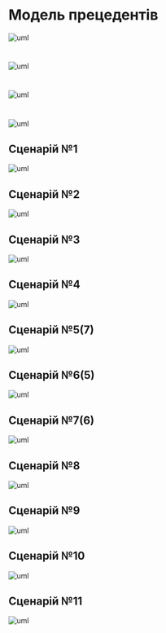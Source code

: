 # Модель прецедентів

![uml](http://www.plantuml.com/plantuml/png/XLJDRjD04BxdAKRXIa19ariL5VN04_I6L3cjJIkviUIV6uV4uOT3rIA1ZCG595x060ojqxYlCFD6p4xMtZYOr8Szp7ppxJVVZFSW22q_Z2xSZdKIUZvqyICbDAUOBhjW1V0yieEm0_nL-IzOqWnl1BF035Dw9yYZmFORm0-OKQp0aduMXMTU4_0DS_o5AHORi4FFTQs9vriCQR8nz8uIN6bvCqmtsKylpgU2boCAx1ChiA6xFnaV7Hxtd_Jtdqx6BwRu6LEkpEdJcaCt44ixryAauCVzDfP1pVATEqlmLjK1Pa3pjHsOiy95nJBu7yj0itoL7jxILQK1y0-7L-p83_4unJiEYaKhlk6DOHwqCUzL-cfZVvh-c5k9fhWYsMkNDwnRl1S56IxfMWYsXJ7e7sN3DihHBbK5bZpIrvIei3OaeIjW_BswYr4fBesh8pDaMKte-RrnDJGLbZs4NjHxDTO8ZTS9L-0o7HCK3cEi71kRgFa4t98JIkEe75CljC4_VtaMWkSqyOySnz50_Mt_2S3-blWRSw3PZb7MzHHJmYPTOi5PMe1YKQi8N7B3FgPCKT3YSLqWjYyLrQr6gkdgUPOWfXTyVRq4fH5iJq-bEnEHNrjxr6ZLP8t7mosFNDiHYmJMQewy8m_R8ggbOydejJKqt2wzvrgrqbmnLo-9jbA0xGsQGvwOTPDQh0dNEp3g770vFwT_0G00)

#

![uml](http://www.plantuml.com/plantuml/png/TP7FIiD04CRlUOeXFNUrkLLAADHNwAqWsxXuKADa4n14i2tgJMyLlFWADLeQ_wI-mZTlvEwcmHpQEMG2tpU_-ORjwrGcQNP-vbtAw5IUA1eE3ey24OXzklPeKvbMaTIA_Duu70witDiRXwCOhtoB1T_p8tBJfoW8AqA91TwmjXf-K1ZVX_ahKV2TJr9JXQ2Mb4f9wRRSUAx9ABr8oCUBcovumbEUEVP3DQbLGYrbgjjr0zxsUA9Z0v9DYAKXBV6ERtv2oJENaYVujNYiyMLCA-GyDwlco1i1HMSNFQZfp-xMJyUiAQEuoGYywZANl9sqmutmdxvUHY8JjNf0wYfLyR5kEeBjZhxvcWVy0m00)

#

![uml](http://www.plantuml.com/plantuml/png/ZP91IiDG48RtESMGhXlrxIebLEeLkXFAD3uKh5MQ10GHgiMrqaNNYXU8qMAWjLvXvaPE9fPaaKhV8Y4p___DpxnqmWZ7KNmvTAunkC0p2xtkSTzu-t3hmD-9GnjWQC5j3_nUjs_QUmF_P4HlzCCJIYYb9J_n0sL0t_BvJcijhoWJqISbKituqGKC8NT30z5QHCNVEVh28BeQWqlFb0f8_Ae-YgDpAJUid5PBXKvT7kyWJmGoxLNSgSxFAe5upXCeabIpgBCUQ3R05rgeyOEd0avsWvfwQ2NdZ3ArBdVDkJrfcNKcfWNV5y0lMl4yf-J0TULcUBfrXD7BsAozEMpwsYaNNwmClDWhEeTWRo8xEWtBhlc_MtLxzGfJh-Z8KtxJNm00)

#

![uml](http://www.plantuml.com/plantuml/png/ZPJ1gjf058RtUOf1rwPDm8KYOh6lu4wGCGv5gcan2HHAGKrfDmLBARfieIyGrD1WDBx2cJUwPyRSkH6ImImYplpp_VyvPqZFy-d23-OpuoDrtjDtZ0pwRqTDypNvR93y2JpcK8-HMcVS7VH7pSwhSNVemb-8uGWH77W8UuZu6X829yZWmh_ohLZcIrp-nhTyHr1_XOmlKHL1oiCQeHuHC5Adb35AfTiNG_vGn_-m83NuYVmpeYw8MF6rnAq5HPv-CvbFNL9d-BHQyfnHbjQqyhp_u2e8c3KLJAHkY5gAu8pnKNKIV4YatwskxwZUgxmZgy95-Vo160an7D1dWowXx0nVmLLW8OFJOpuQ9-MrWqWGaBKgJ47sF-K_HCk6RW6fXzhQ0cIhicTqHGaGtRlP6ZVJqbqaDPX7dQegitNZ_mzxlaL3EVv2gog25qB_XWoEULXynN3cOG6WoQCI_O94rfr2ei7OXY51j-lUM3IwSaTT-Bm5n0pCsqwRi4y-SoVUowwjtRNKQVclL24rCwMfL2adlKhHr4gRJ5rd5anOCVPTCBkiC3GiLVJmZL-r9m00)


## Сценарій №1

![uml](http://www.plantuml.com/plantuml/png/hLNTRX915BxdAIRrrYYqYHU5aYRgXGzWOcACeNQnJH0Ch3U62nPClMbAKXjwerBZ2umhbEqk2wzmvetyvkmoBBkctOjEGpe_Cz_tpNVEcTtlsBMs_Ub3ez2mwhOuicg7LhiWucOwbNghQOjthKQhlLSi5aNd-BErLtfIhHnKNppRhJm-g8gNJz-M7fNodA0V96b6Bide9FrIVOmMgaSUUfwW1VsXG8t8HyybZsu4zajQOjt9nV1RVIMf70h90uWNytnJ8-MelZfz24wD1ROfpKdcmXpJ50gdD543d84mWtiEgHEW3O0Ngb4kj2iWpO0Kg5ESaggVyM9A8T260lz0XjzVMgIjYIUDEMgGY_oSRGdK6Mo2OA4SxJpKI7K2ZovPovr8ulahX1n_2MS5TB1D-270v682tOKwmPGZUEM2j_PMPBbvjfCy4El21k27SCgF7VEZ20YQW1kTtDWx2Mo6X6wEAgB1bvcG1p9G116DlXGO1W944yszONwkAFnKJXpRa7CS27090wbwuBxPZ09thERXgaPvt5shxfgTND9cj2jqlUcw0fsFteKWdtcNv4F_QxhAn6JufXp1RvP9Dm6wRZHcBvQH7u1NNpWQSu2R0rjPbangHq5aFXrTahg8jygPY-fnydgNdFtiepe3Fmy23Jypsm3jSEqmF7cuZXTdIJGecwtDbcs9zl7x8riygDThQEjewWhz3fnh2iZJofDBfXxC9CB5S3oHbZrEvTSrcwT5Oc568MiBLxSs9xcU93-B0Kc-HzQvwEcuCuZcJND1qrD3pUzgGP0ptIYaUxHdEsjFAbdrOnfTJmiAOlKIOZYiIIjI5ff7ytyFJJQJKbd4cREYZe1edcNXG1L4kjtwrRf7_tPkyQzZjpwM2_jOm2Vz7m00)


## Сценарій №2

![uml](http://www.plantuml.com/plantuml/png/dPJFRX814CRlFCMaNWs21m-5aYRgmGSmCJ76KBlO9WY6hXV3eTtLza8qQHgQ-4SqVO4LmTA5NLxXcpVocrrOC34KkwVExinllfdvolQ1MssvRrxLStMdvigUKzrrMZcPFTaVvLgpuSgBPhtPsYeK2dAm_zRPAjwhb7SgZnvibk_iLEJn_UTtyyLrAl0L0IxHHv1MuW9zxU9AFOm4VT4ZZFI8qH0JzTSYNkW90jP56274QCRzX5WFKvRwrazFRWj-BEW8rgBtC2HdY04f4yGahUWWXjKpOTvFZ3bNc5RWIZXqWAcbhzNsErjUgaz8HpqolLdJKtrFxE26gpgr5P7vWIkBj9iYJ7sWnzhLywJ9jIHv-2JFS-UBb6DYAC9Npu0sPu2GE9-Xnw75rDjPC15yHenVp8eGCxGlWXwJ3ncFROp_CX--9KUt1KV9YgdZc9J8YAPbCKs6T1gxSvydSVjVLsndDSa_I1PjYhbNFSj6c1uwJ1HC4QelJ-VNULPAuN_RhRqCwh6frSNSaq-GlajqJ8ZPMEnfjgFfV4VQsIYjq6rVbfkSc-NI1V7aPmOooCVhvN4GfWuITtHejjMEBcMbZQRhI6l_vPuhjsgrAf_59Ss-NrZz6sECo8YNFsMUobxQgGotT8pcwr9kc-_va_K7)


## Сценарій №3

![uml](http://www.plantuml.com/plantuml/png/SYWkIImgAStDuSf9JIjHo4XDJ4ajubA00ZZ39Yq_hqGXEJydlyZMmC10eJYpAjNMqCpE9idEqyNAHZ_9JY7KETv8pqZF450wrQGq34JXlQUO0tW2i_4UuawtwW6oQ19eDaL194AX_k05XhIXqwb9h_1zD_BD6nfQi3ZWflIzvFjvttj9mM01YpLQs8Z5EpfEq669BP_Gis89PrXW1oU_0xm9xxDXoGPjaiONQrW1zt3mS549SmoY9AJ2L0K7hCyDFcC77RvXKzX7nojMWXdGZWhFRAHRw0mzcoIs3tHOivBfPuAoBFTSS6X5gVX_7ihbHU6HTV0Ls9o6O3aLebUL_9Ffz7n99jvq8HANhcKZ9ZX59uNbX0qsnoRqp-tTpVukjSv_ss4-OlIWn-h2O17orDWyB5yCl3hOmRCoLvZhOukjz9RNMPGuFeZya2wkPC1AqvkTNafsOEd-8Jkxb47aG_i1)


## Сценарій №4

![uml](http://www.plantuml.com/plantuml/png/bPFDhj9G58NdFCLEdHhbEd1muPARg0CVmCIPuKeh94XDgHF3W9y47107HY4XAXfZuh1MAlq1V8LrtiYzst82XcXlEsdtoVhMEMllSzbrwuxxydcxr3OjbvfclM4w9SeV_L6rx8vBJ-ssxLoKosNgjbwP5sTtQzMhsiFxvzNRLpLwTE_9dLly5j7W8poiuSFBj5XYfrwh4MAIifgfeHeL0drL4tXgW2r2n0Xpt89nVOHg81onKPERX2zP1G4sy0hHbmYO4s35b0rsyF_bGB9nh13B0dmoiE3o41uIbluq2Zb-PhSr4nCrPIdBSxyvjWoAk1OIVcF7jdrs-v4UFDAf5V9uArcnmnlERgjcnF65SWos6pDadbh-bqHuZs_SS7dF2D-bU_3-sa-U2SSqKaCnGtIjuS8dwQqaduEPD4OWOQJdZxAz7Y7DJcC_n-b_xrIpUbgJNW3zTquocn8p6yVyzOx4BCqS2G8oe6VLgEJyey7g7R8aQf-LgpJXAR7mL4mLhUdOhabEwrdJfHkMLUT7Bt4SX0yC-uKamnujFNYyRuOkIn82F3Yh_Q9IkkGwt_W_)


## Сценарій №5(7)

![uml](http://www.plantuml.com/plantuml/png/hLL1JnDH4BxpArxgmKkZmC431KAY7lm19YR6692ja20rPRqO3jikmeM0QKYzg63y0ylAGg6m_8MPV-JtlRSkVQccRU9kJEVDllbcvfjlP6ahN6w67zvjJ6q4zT2i1SkhGNFA54zfpDSRcw5vqzXeD1UcfwVDrlh7O67cqUByokAp9tFp3rSMpVF7hsSVu1qdHhv98XUIIk9YfICtacbBsz8p-72jNJXWdabkO2LoAhb66jEJm86F-cciJ3zrJn9jCKAkf5Va-oofjWbPDV83MCoSoRKaOs4UezO8zyyqHamkQOdRGU5dG8k1TwFTiT1EW7G1fBxk8ohHTe55FxlzPJCajeFBWWtjQZGv5nroW3m7kiVgZBOGsaRgH7U1-CKc7ebadhxWfF7E311fvDQnWd-iDeK3Pgwx7Ao1MNI3TAchMmydo3NhvKfPFs0f6xcYZx-Ez041JIHa-KwPaEo2QcsnU1Ak4V0kVNgi4Mok_jaPUzw-AtAxl6bNh3pD6QgVIaUwArX71Z_CUuiEOlDIJdogUFLLpS7xOjqU13tMo6Bau206gEwm2Z0HizI_FnNc6XvBnO-eI4fPUoEyP0q6xklxUbXri-vPRVPnwzoD1zhQhtfGn26bjlqTd410kOZEpYXu4gu7LRyE3jg69iMeOoCPy_5ekxznpiGLoptqqvCW4iY2OVVrq837Z93ipArIfJOqIfu7kUvmNiNsx0_ehLPUsco4WMcklrqBpRrwVHdFdGIvt5-H_Xorzy1wxdswswxIJPKHi7HujP1Jyi-bOqjwv5SqIZTkRJbZZLnqYZSh1jKrP8R6VsrkThWvNyond4gV0h5YzXNe_vVuJtMJ1dRL7Z7GhR3nlZQrX4BmT_0t)


## Сценарій №6(5)

![uml](http://www.plantuml.com/plantuml/png/ZLNDJXDH6DttAMvmuOPKSE620Y4H4tq04nDZJ96fa20rxUZ2i9XIH1QaDQOE2H7G-0936M3eJtc5xxwHv_2LsobDS6g4kPtlE-VxEUUoLFMB5V_JXutSXbVopPfNNFKgEJFyk8VvKddJD-_A6-NAmipCZAckV_4MPfyipgyilbYUct-qicXUFdtxE3-R9KEE999BQKkacVB7RkCqi84aU4gCz15mQaCR68abmh6FDrypOV-rtoIoDMP8Hv8XmtTf0naCqs03LWsdS-b9b0dpHCvjWFZOrf4paBR3FL8Ksyg4ynlHby3esdtmHtPxelzpzcgRdC10-DM1iJMDnR_GyD78DJ1EWH9A1szsRQWPaI42ukismCymKqq_E2TWDJ2tFXbgN0885FZWfiJ_8fbdhxZz_ApXScrJsbfFA35xubQ9Br6wdVkBpbJzCShLKN7VLqJV9I4O0f1VZQftaDxcwgtCUJPR8t5ikSWRLxZJd7R59ch2aRSCVf7tMZgsRbvB2y-nXgGxREJp-JS5fHdNtLOQ_CG6nCB_lgq3tEwm6ka16c7kCvLTA5FZUGSI4Lx7f1RZiMkRS-EHpyjLtomN_U9dhrBrO9PTwJq43VS3sGLAHYCCdKbVJgSXj9j4QE4kohoWgbYQtITSIWyxgb_dIyth8NgRtzz1FMGaSiyOJSKZuwUGeGDi5jOdfm5jh8e2X95ZkUROyrE5YMNpdDf2UaXmGykDAEF-T32Ii5F3NBk7cNKcFJ1fQWppb5UY3GiEThFiUwQo_dxDDmzAfI8-8qFmplW5jWlqdv0t_SfPqNr9nHFkZfubLYN7RDB8vQXzfowd4iD2fGicX0yeUkbfKxO-hTtM9450DD9bHEWBlJhvPd83wO8EXx8-KmU4G1cwO7WJDL2YOgfLU15J30qDfiA2KLb82fYKuoEgkT--N7sRbTezIPo9nwsMnSVQBFeB0TLK7eM0I4T6C4067NMX3agPoR3W70kM-7Qc1DBre3Y30SQqYSCBr4Hilt3VbLR-MCWjGGpuQ_yF)


## Сценарій №7(6)

![uml](http://www.plantuml.com/plantuml/png/fPInRjDG58RtFCLHML58EZ3KQLG967W093QKKfjM2Z5opO8oE8qe2mgegjm5A8YHnLXnujgDA_K9pdaZ_dljkWw1rbBTnVVKz_lF-S-lREsxFSTz-xhVw9kMIxjcRyTq6bGyvKl7iWSklRJxjhFPQhLeV--TkTb-sEriTvy-tkWysExIiqSlrflhpNQTE_oL0vvpo45-buyuvYbgASTom37n0eVVuej7khx0NoplQx5_oWSEPAHkSC9neV2PGv0pyUuJ_m1hX5F4vnpKOfvo91w-dyeOTp8EI-wH-AYEP0pUGlnQjEyWpK5AvIDk1NAmuaAakp-xYm-Qba1Z0Z_G6S4Ic0lPG0v1FCb5RqNHa-VvOfljYek45mpEv-BhLaCKgjr3yHEf5KC9cgk9gZN2Dxr6s5tO0PyFDJqG3y9dUeHbf3dOkKgnFW-lUnwMN-hGbwSDKdbKkLDoCiuJc6Zb2qugtQ_z7TGr8nTPZjImYZuLJtCoZJwcorz5QQe7c-MWovHGI9Lf5yfOr4ALEHHdLtuQ9NPWkoOvUwzsNRfdMJqyrtQg87q1UgPw12Ih_AkwpB8CnpHmrQv_6fJWxNZ9dl-ETBiv9vWKUzI-Ju059LBkeZWlSZgvELd6JLkstnYDBSo7txS_)


## Сценарій №8

![uml](http://www.plantuml.com/plantuml/png/fPJFhj9G4CRtVOhp0EOA2rtSSibDTEC3k3B6NAH44wG6wiQmG9h0XeWIWYj0uWlKMgJyARp2Ds_aTmvOIwAXYIGqFUdCxvlvPjhRbdVNzDwzgLjrf-QfLyvTrMbQwlHBRqerj-6fbsxTRTuK2WNLUltUkIa-B9SgvIUFhqltAsNrzD6B1rV5gsAU74mHO8KGmJ4NSoobWoL-O2j39E9B5x6I3pWWvdMFZS86UyRmA5tnTQxqPO8mbzutwICWA45CJdnI_OG8Ep8IcHXgXp5ThN9FON5KOaqx17aqqXuYLhTZoM6gCw96H9hkYbgvQ5z9Mf6qbG6pM5UMHVftNIr-CYeXS_Z7gutu_-VLI7j4tO_IrzLgSgmnXFHer9SBJUNIc9bPq2CpaJKrf6TQ2QH3xjfed2ETHlNtUffp-z_ZQwUPPhlJqxM-O6h2Z5My6zCiKyh1E9V6FiCYn_8zju-rdAzBEwE8EVFOAF-HyN6W4EX6iILWfV0POzlA99mcV33p3VNx8EEpDy6-sBv-dYNEpDEOqVvVMHcxtBUsTKkh-KNu1G00)


## Сценарій №9

![uml](http://www.plantuml.com/plantuml/png/ZPDFpj9G5CNdhE8km2WCTC0VGg8J5-3OW9HeWjH0dHW620OcHWqnC08bke3QG2YbhLiuRqVVUQ_zcZ9elZuISWkytpdtt4jdudJ7piVtmyhG6ZZorkhshN55qfCLpO4zSkIDFRJ7hMgrAfDtdwnMxLcxsMk_V55lFkcrvTNprqyVr_Ihp2tiuE8C3svo6rkuwhEQ8-RxGd_EsXVrHMrmLL_LNCrAOV-ebGOXWey0VWh_WID2aYAr8Puik4PgzaXmW6-4JmZXbjBuXHC99nnfD4GCBzDPK-Ee6o2FMgLelqawasIwrBvIrj-iS-rsIUVV1O4sdHXEKrhnPrufeRMEXCXlQgND2LFoDIQbRn_eePJ6taJFICm0BaBEalr5r9YHUp4QjqXhrBzVE_CyBPxMDBjfjZPxgWjsoS9GFc3rKxIa82R9HoGu2rrSpOpfXamJMl79xvrQD19ZjwiopSiVj3qT9gNfuRzn4YCGbh7syKztOQ89rQ80NzotyEJbzkPR7w4HX9UCBF5WqdVJ_FDU4fbSXFQ7HgN3-FdllmC0)


## Сценарій №10

![uml](http://www.plantuml.com/plantuml/png/SYWkIImgAStDuSf9JIjHo4XDJ4ajubA00ZZ39Yq_hqGXEJydlyZMmC10eJYpAjNMqCpE9idEqyNAHZ_9JY7KETvKpn08ZG2DKpjEmq0Kx3d5TZIS86au3BJ00LB4CKeQX564J1K-uW9BI8W3jhd2p8sOVGRBZeYoZQLTUJupxsqC2WjuRB24Rz1umffZhF6EBsQec7A2mk5RbpMlcUlw9ehubJDu9gXGu1F5B_qTLYZ5KZ5dmebOlGHgZaySNb24EucNy34QhTaLKs5gB5kTENFT9cPVMb5ipsBQC0q9XPAlBXTgl0Mt-D1V5IfcpipAUeWJ8ZfzT6nIC0sbSXQPP1vQalAj4F8hRXH6uZbLLGy7OaLfFDeqr9BDP1lyJosCjmnRq-XJdb-S_UsYdKVx1pXgaRRAxMdWiB1_L8iYUjwx8Ed4KHupsrFQi97hxyIeIsfLs5vwWRIi8cw7P05tjdPuC46loS7EMn1Atl_bx2I_l1eUdQerlUGV)


## Сценарій №11

![uml](http://www.plantuml.com/plantuml/png/jLJTQjH05BxFKnpmLkgke1VDTYce5pw084YHhKrGM3UoZJUo5sc3zKP4IkdUs5Nn1P9jwwPfcxp2cJVocpDnt21k8c9AsSnalf_vpfdPt0q7u_3row4pzFoGddk37M_iKFNObvuVZ49w5Wo3yKQdqw7T5s-yZUxTVc-x__3-Uk_MTfyUtNjwPwsBlzjhtJOuFk645ppdnE3v2v_p6UPELQndrJvdnAMAC8KXSSu51fdQK_lLYdUSj5BwfbUgFRxc32nPfVSHQbVgcA_LiN16eWcDcyHVZGuSNRNK-CpdOC0EL0nCmNEhSmYDCx35u8DM6pR9OW6cI_KUAFYgkAR6CISscN_9vL3d0OqFGC0P8Q9CI19rW52c8jh8H0yUwygl21HcJJhudnlJYsfbR3VoLqt7CoadOfQYNX043v0Pab4HY2_grkN56-tyx6yPJ_viU6AHSZpiQ9tun7Gcv7Ey7P4fHYvcIivLR1VJauQMtdADZtgtJPRLf7V0d0hckoX2kXG31UUalrQLBtKKwgqLS1jtMKiRQZDEmH292kWAlHZ0L4ENVBiMCmf2Z-JYkE7x0po_QgUxzHCNy7p96L15xPDf6Jk5qWYNipBftqEsGKyvhSxVANw1slgF9fkADZETAGVhgFaACqwNEYvuvJgRKCEj_0C0)
